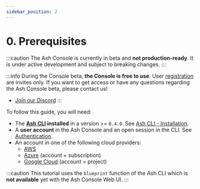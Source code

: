 ```yaml
---
sidebar_position: 2
---
```


# 0. Prerequisites

:::caution
The Ash Console is currently in beta and **not production-ready**. It is under active development and subject to breaking changes.
:::

:::info
During the Console beta, **the Console is free to use**. User [registration](/docs/console/reference/registration) are invites only. If you want to get access or have any questions regarding the Ash Console beta, please contact us!

- [Join our Discord](https://discord.gg/ktSyGrzWXy)
:::

To follow this guide, you will need:

- The **[Ash CLI](/docs/toolkit/ash-cli/introduction) installed** in a version >= `0.4.0`. See [Ash CLI - Installation](/docs/toolkit/ash-cli/installation).
- A **user account** in the Ash Console and an open session in the CLI. See [Authentication](/docs/console/reference/authentication).
- An account in one of the following cloud providers:
  - [AWS](https://aws.amazon.com/)
  - [Azure](https://azure.microsoft.com/) (account = subscription)
  - [Google Cloud](https://cloud.google.com/) (account = project)

:::caution
This tutorial uses the `blueprint` function of the Ash CLI which is **not available** yet with the Ash Console Web UI. 
:::
